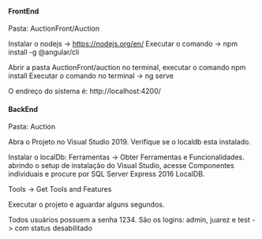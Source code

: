 #### FrontEnd
Pasta: AuctionFront/Auction

Instalar o nodejs -> https://nodejs.org/en/
Executar o comando -> npm install -g @angular/cli

Abrir a pasta AuctionFront/auction no terminal, executar o comando npm install
Executar o comando no terminal -> ng serve

O endreço do sistema é: http://localhost:4200/

#### BackEnd
Pasta: Auction

Abra o Projeto no Visual Studio 2019.
Verifique se o localdb esta instalado.

Instalar o localDb:
Ferramentas -> Obter Ferramentas e Funcionalidades. abrindo o setup de instalação do Visual Studio, acesse Componentes individuais e procure por SQL Server Express 2016 LocalDB.

Tools -> Get Tools and Features

Executar o projeto e aguardar alguns segundos.

Todos usuários possuem a senha 1234.
São os logins:
admin, juarez e test -> com status desabilitado

